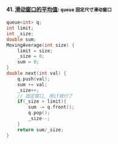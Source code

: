 #### 41. [滑动窗口的平均值](https://leetcode.cn/problems/qIsx9U/): `queue` `固定尺寸滑动窗口`

```CPP
queue<int> q;
int limit;
int _size;
double sum;
MovingAverage(int size) {
    limit = size;
    _size = 0;
    sum = 0;
}
double next(int val) {
    q.push(val);
    sum += val;
    _size++;
    // 固定窗口, 用if就行了
    if(_size > limit){
        sum -= q.front();
        q.pop();
        _size--;
    }
    return sum/_size;
}
```